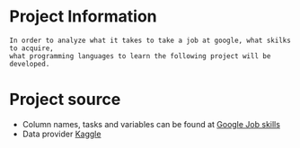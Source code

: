 # Project Information
``` 
In order to analyze what it takes to take a job at google, what skilks to acquire, 
what programming languages to learn the following project will be developed.
```
# Project source 
* Column names, tasks and variables can be found at  [Google Job skills](https://www.kaggle.com/niyamatalmass/google-job-skills)
* Data provider [Kaggle](https://www.kaggle.com/)
